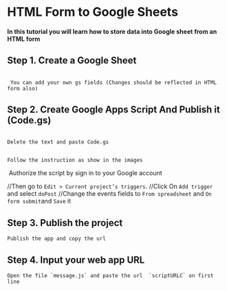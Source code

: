 # HTML Form to Google Sheets 

#### In this tutorial you will learn how to store data into Google sheet from an HTML form 

## Step 1. Create a  Google Sheet


<img src="">

     You can add your own gs fields (Changes should be reflected in HTML form also)



## Step 2. Create  Google Apps Script And Publish it (Code.gs)
<img src="">

    Delete the text and paste Code.gs
<img src="">



    Follow the instruction as show in the images
<img src="">
    Authorize the script by sign in to your Google account
  

 //Then go to  `Edit > Current project’s triggers`. 
 //Click On `Add trigger` and select `doPost`
 //Change the events fields to `From spreadsheet` and `On form submit`and `Save` it


## Step 3. Publish the project 


    Publish the app and copy the url


## Step 4. Input your web app URL

    Open the file `message.js` and paste the url  `scriptURLC` on first line





